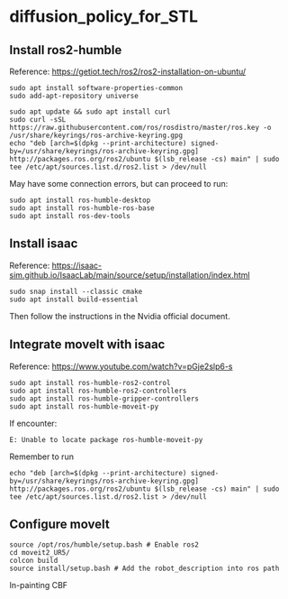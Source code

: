 # diffusion_policy_for_STL

## Install ros2-humble
Reference:
https://getiot.tech/ros2/ros2-installation-on-ubuntu/
```
sudo apt install software-properties-common
sudo add-apt-repository universe

sudo apt update && sudo apt install curl
sudo curl -sSL https://raw.githubusercontent.com/ros/rosdistro/master/ros.key -o /usr/share/keyrings/ros-archive-keyring.gpg
echo "deb [arch=$(dpkg --print-architecture) signed-by=/usr/share/keyrings/ros-archive-keyring.gpg] http://packages.ros.org/ros2/ubuntu $(lsb_release -cs) main" | sudo tee /etc/apt/sources.list.d/ros2.list > /dev/null
```
May have some connection errors, but can proceed to run:
```
sudo apt install ros-humble-desktop
sudo apt install ros-humble-ros-base
sudo apt install ros-dev-tools
```
## Install isaac
Reference:
https://isaac-sim.github.io/IsaacLab/main/source/setup/installation/index.html
```
sudo snap install --classic cmake
sudo apt install build-essential
```
Then follow the instructions in the Nvidia official document.

## Integrate moveIt with isaac
Reference: 
https://www.youtube.com/watch?v=pGje2slp6-s

```
sudo apt install ros-humble-ros2-control
sudo apt install ros-humble-ros2-controllers
sudo apt install ros-humble-gripper-controllers
sudo apt install ros-humble-moveit-py
```

If encounter:
```
E: Unable to locate package ros-humble-moveit-py
```
Remember to run 
```
echo "deb [arch=$(dpkg --print-architecture) signed-by=/usr/share/keyrings/ros-archive-keyring.gpg] http://packages.ros.org/ros2/ubuntu $(lsb_release -cs) main" | sudo tee /etc/apt/sources.list.d/ros2.list > /dev/null
```
## Configure moveIt 
```
source /opt/ros/humble/setup.bash # Enable ros2
cd moveit2_UR5/
colcon build
source install/setup.bash # Add the robot_description into ros path
```

In-painting
CBF
